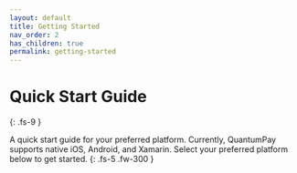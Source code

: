 ```yaml
---
layout: default
title: Getting Started
nav_order: 2
has_children: true
permalink: getting-started
---
```


# Quick Start Guide
{: .fs-9 }

A quick start guide for your preferred platform. Currently, QuantumPay supports native iOS, Android, and Xamarin. Select your preferred platform below to get started.
{: .fs-5 .fw-300 }
